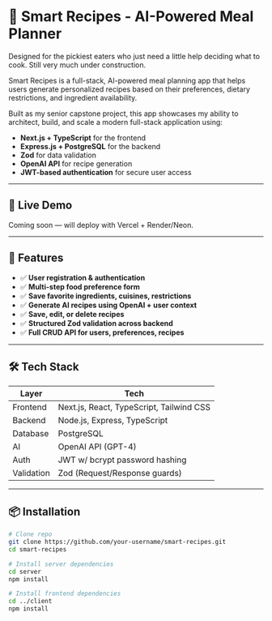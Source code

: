 # 🧠 Smart Recipes - AI-Powered Meal Planner
Designed for the pickiest eaters who just need a little help deciding what to cook.
Still very much under construction.

Smart Recipes is a full-stack, AI-powered meal planning app that helps users generate personalized recipes based on their preferences, dietary restrictions, and ingredient availability.

Built as my senior capstone project, this app showcases my ability to architect, build, and scale a modern full-stack application using:

- **Next.js + TypeScript** for the frontend
- **Express.js + PostgreSQL** for the backend
- **Zod** for data validation
- **OpenAI API** for recipe generation
- **JWT-based authentication** for secure user access

---

## 🚀 Live Demo

Coming soon — will deploy with Vercel + Render/Neon.

---

## 🧩 Features

- ✅ **User registration & authentication**
- ✅ **Multi-step food preference form**
- ✅ **Save favorite ingredients, cuisines, restrictions**
- ✅ **Generate AI recipes using OpenAI + user context**
- ✅ **Save, edit, or delete recipes**
- ✅ **Structured Zod validation across backend**
- ✅ **Full CRUD API for users, preferences, recipes**

---

## 🛠️ Tech Stack

| Layer       | Tech                          |
|-------------|-------------------------------|
| Frontend    | Next.js, React, TypeScript, Tailwind CSS |
| Backend     | Node.js, Express, TypeScript  |
| Database    | PostgreSQL                    |
| AI          | OpenAI API (GPT-4)            |
| Auth        | JWT w/ bcrypt password hashing |
| Validation  | Zod (Request/Response guards) |

---

## 📦 Installation

```bash
# Clone repo
git clone https://github.com/your-username/smart-recipes.git
cd smart-recipes

# Install server dependencies
cd server
npm install

# Install frontend dependencies
cd ../client
npm install
